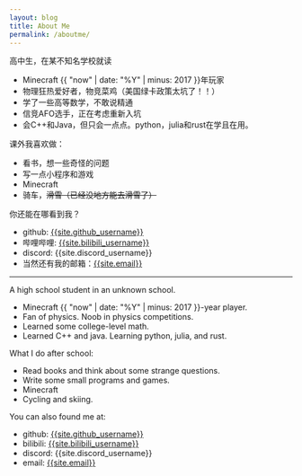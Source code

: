 ```yaml
---
layout: blog
title: About Me
permalink: /aboutme/
---
```


高中生，在某不知名学校就读

- Minecraft {{ "now" | date: "%Y" | minus: 2017 }}年玩家
- 物理狂热爱好者，物竞菜鸡（美国绿卡政策太坑了！！）
- 学了一些高等数学，不敢说精通
- 信竞AFO选手，正在考虑重新入坑
- 会C++和Java，但只会一点点。python，julia和rust在学且在用。

课外我喜欢做：

- 看书，想一些奇怪的问题
- 写一点小程序和游戏
- Minecraft
- 骑车，~~滑雪（已经没地方能去滑雪了）~~

你还能在哪看到我？

- github: [{{site.github_username}}](https://github.com/{{site.github_username}})
- 哔哩哔哩: [{{site.bilibili_username}}](https://space.bilibili.com/{{site.bilibili_id}})
- discord: {{site.discord_username}}
- 当然还有我的邮箱：[{{site.email}}](mailto:{{site.email}})

<hr>

A high school student in an unknown school.

- Minecraft {{ "now" | date: "%Y" | minus: 2017 }}-year player.
- Fan of physics. Noob in physics competitions.
- Learned some college-level math.
- Learned C++ and java. Learning python, julia, and rust.

What I do after school:

- Read books and think about some strange questions.
- Write some small programs and games.
- Minecraft
- Cycling and skiing.

You can also found me at:

- <i class="fa-brands fa-github"></i> github: [{{site.github_username}}](https://github.com/{{site.github_username}})
- <i class="fa-brands fa-bilibili"></i> bilibili: [{{site.bilibili_username}}](https://space.bilibili.com/{{site.bilibili_id}})
- <i class="fa-brands fa-discord"></i> discord: {{site.discord_username}}
- <i class="fa-solid fa-envelope"></i> email: [{{site.email}}](mailto:{{site.email}})
